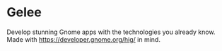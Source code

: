 # Gelee
Develop stunning Gnome apps with the technologies you already know. Made with https://developer.gnome.org/hig/ in mind.
